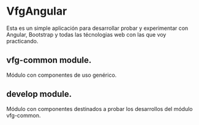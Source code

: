 # VfgAngular

Esta es un simple aplicación para desarrollar probar y experimentar con Angular, Bootstrap y todas las técnologias web con las que voy practicando.

## vfg-common module.

Módulo con componentes de uso genérico.

## develop module.

Módulo con componentes destinados a probar los desarrollos del módulo vfg-common.

